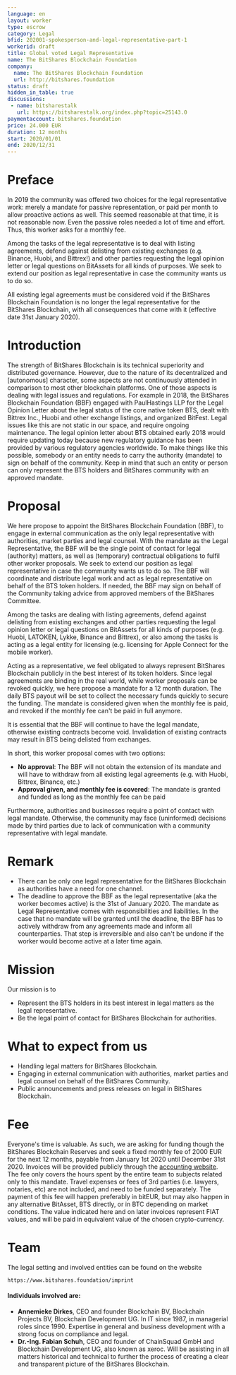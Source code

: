 ```yaml
---
language: en
layout: worker
type: escrow
category: Legal
bfid: 202001-spokesperson-and-legal-representative-part-1
workerid: draft
title: Global voted Legal Representative
name: The BitShares Blockchain Foundation
company:
  name: The BitShares Blockchain Foundation
  url: http://bitshares.foundation
status: draft
hidden_in_table: true
discussions:
 - name: bitsharestalk
   url: https://bitsharestalk.org/index.php?topic=25143.0
paymentaccount: bitshares.foundation
price: 24.000 EUR
duration: 12 months
start: 2020/01/01
end: 2020/12/31
---
```


# Preface

In 2019 the community was offered two choices for the legal representative work: merely a mandate for passive representation, or paid per month to allow proactive actions as well.
This seemed reasonable at that time, it is not reasonable now. Even the passive roles needed a lot of time and effort. Thus, this worker asks for a monthly fee.

Among the tasks of the legal representative is to deal with listing agreements, defend against delisting from existing exchanges (e.g. Binance, Huobi, and Bittrex!)
and other parties requesting the legal opinion letter or legal questions on BitAssets for all kinds of purposes.
We seek to extend our position as legal representative in case the community wants us to do so.

All existing legal agreements must be considered void if the BitShares Blockchain Foundation is no longer the legal representative for the BitShares Blockchain, with all consequences that come with it (effective date 31st January 2020).

# Introduction

The strength of BitShares Blockchain is its technical superiority and distributed governance. However, due to the nature of its decentralized and [autonomous] character, some aspects are not continuously attended in comparison to most other blockchain platforms. One of those aspects is dealing with legal issues and regulations. For example in 2018, the BitShares Blockchain Foundation (BBF) engaged with PaulHastings LLP for the Legal Opinion Letter about the legal status of the core native token BTS, dealt with Bittrex Inc., Huobi and other exchange listings, and organized BitFest. Legal issues like this are not static in our space, and require ongoing maintenance. The legal opinion letter about BTS obtained early 2018 would require updating today because new regulatory guidance has been provided by various regulatory agencies worldwide. To make things like this possible, somebody or an entity needs to carry the authority (mandate) to sign on behalf of the community. Keep in mind that such an entity or person can only represent the BTS holders and BitShares community with an approved mandate.

# Proposal

We here propose to appoint the BitShares Blockchain Foundation (BBF), to engage in external communication as the
only legal representative with authorities, market parties and legal counsel.
With the mandate as the Legal Representative, the BBF will be the single point of contact for legal (authority) matters,
as well as (temporary) contractual obligations to fulfil other worker proposals. We seek to extend our position as
legal representative in case the community wants us to do so. The BBF will
coordinate and distribute legal work
and act as legal representative on behalf of the BTS token holders. If needed, the BBF may sign on behalf of the
Community taking advice from approved members of the BitShares Committee.

Among the tasks are dealing with listing agreements, defend against delisting from existing exchanges and other parties
requesting the legal opinion letter or legal questions on BitAssets for all kinds of purposes (e.g. Huobi, LATOKEN, Lykke,
Binance and Bittrex), or also among the tasks is acting as a legal entity for licensing (e.g. licensing for Apple Connect for
the mobile worker).

Acting as a representative, we feel obligated to always represent BitShares Blockchain publicly in the best interest of its
token holders. Since legal agreements are binding in the real world, while worker proposals can be revoked quickly, we here
propose a mandate for a 12 month duration.
The daily BTS payout will be set to collect the necessary funds quickly to secure the funding. The mandate is considered
given when the monthly fee is paid,
and revoked if the monthly fee can't be paid in full anymore.

It is essential that the BBF will continue to have the legal mandate, otherwise existing contracts become void. Invalidation of existing contracts may result in BTS being delisted from exchanges.

In short, this worker proposal comes with two options:

- **No approval**: The BBF will not obtain the extension of its mandate and will have to withdraw from all existing legal agreements (e.g. with Huobi, Bittrex, Binance, etc.)
- **Approval given, and monthly fee is covered**: The mandate is granted and funded as long as the monthly fee can be paid

Furthermore, authorities and businesses require a point of contact with legal mandate. Otherwise, the community may face
(uninformed) decisions made by third parties due to lack of communication with a community representative with legal mandate.

# Remark

 - There can be only one legal representative for the BitShares Blockchain as authorities have a need for one channel.
 - The deadline to approve the BBF as the legal representative (aka the worker becomes active) is the 31st of January 2020.
The mandate as Legal Representative comes with responsibilities and liabilities. In the case that no mandate will be granted
until the deadline, the BBF has to actively withdraw from any agreements made and inform all counterparties. That step is
irreversible and also can't be undone if the worker would become active at a later time again.

# Mission

Our mission is to

-   Represent the BTS holders in its best interest in legal matters as the legal representative.
-   Be the legal point of contact for BitShares Blockchain for authorities.

# What to expect from us

-   Handling legal matters for BitShares Blockchain.
-   Engaging in external communication with authorities, market parties and legal counsel on behalf of the BitShares Community.
-   Public announcements and press releases on legal in BitShares Blockchain.

# Fee

Everyone's time is valuable. As such, we are asking for funding though the BitShares Blockchain Reserves and seek a fixed monthly fee of 2000 EUR for the next 12 months,
payable from January 1st 2020 until December 31st 2020. Invoices will be provided publicly through the [accounting website](https://workers.bitshares.foundation/).
The fee only covers the hours spent by the entire team to subjects related only to this mandate. Travel expenses or fees of 3rd parties (i.e. lawyers, notaries, etc)
are not included, and need to be funded separately. The payment of this fee will happen preferably in bitEUR, but may also happen in any alternative BitAsset,
BTS directly, or in BTC depending on market conditions. The value indicated here and on later invoices represent FIAT values, and will be paid in equivalent value
of the chosen crypto-currency.

# Team

The legal setting and involved entities can be found on the website

    https://www.bitshares.foundation/imprint

#### Individuals involved are:

- **Annemieke Dirkes**, CEO and founder Blockchain BV, Blockchain Projects BV, Blockchain Development UG. In IT since 1987, in managerial roles since 1990. Expertise in general and business development with a strong focus on compliance and legal.
- **Dr.-Ing. Fabian Schuh**, CEO and founder of ChainSquad GmbH and Blockchain Development UG, also known as xeroc. Will be assisting in all matters historical and technical to further the process of creating a clear and transparent picture of the BitShares Blockchain.
